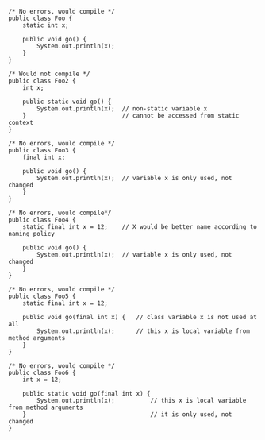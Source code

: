     /* No errors, would compile */
    public class Foo {
        static int x;
        
        public void go() {
            System.out.println(x);
        }
    }
<!-- -->
    /* Would not compile */
    public class Foo2 {
        int x;
        
        public static void go() {
            System.out.println(x);  // non-static variable x
        }                           // cannot be accessed from static context
    }
<!-- -->
    /* No errors, would compile */
    public class Foo3 {
        final int x;
        
        public void go() {
            System.out.println(x);  // variable x is only used, not changed 
        }
    }
<!-- -->
    /* No errors, would compile*/
    public class Foo4 {
        static final int x = 12;    // X would be better name according to naming policy
        
        public void go() {
            System.out.println(x);  // variable x is only used, not changed
        }
    }
<!-- -->
    /* No errors, would compile */
    public class Foo5 {
        static final int x = 12;
        
        public void go(final int x) {   // class variable x is not used at all
            System.out.println(x);      // this x is local variable from method arguments 
        }
    }
<!-- -->
    /* No errors, would compile */
    public class Foo6 {
        int x = 12;
        
        public static void go(final int x) {
            System.out.println(x);          // this x is local variable from method arguments 
        }                                   // it is only used, not changed
    }